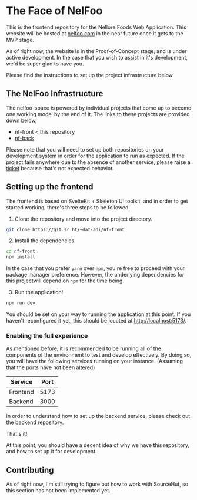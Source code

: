 # The Face of NelFoo

This is the frontend repository for the Nellore Foods Web Application. 
This website will be hosted at [nelfoo.com](https://nelfoo.com) in the near
future once it gets to the MVP stage.

As of right now, the website is in the Proof-of-Concept stage, and is under
active development. In the case that you wish to assist in it's development,
we'd be super glad to have you.

Please find the instructions to set up the project infrastructure below.

## The NelFoo Infrastructure

The nelfoo-space is powered by individual projects that come up to become one working
model by the end of it. The links to these projects are provided down below,

- nf-front < this repository
- [nf-back](https://git.sr.ht/~dat-adi/nf-back)

Please note that you will need to set up both repositories on your development
system in order for the application to run as expected. If the project fails
anywhere due to the absence of another service, please raise a [ticket](https://git.sr.ht/~dat-adi/nelfoo-bugs)
because that's not expected behavior.

## Setting up the frontend

The frontend is based on SvelteKit + Skeleton UI toolkit, and in order to get
started working, there's three steps to be followed.

1. Clone the repository and move into the project directory.

```sh
git clone https://git.sr.ht/~dat-adi/nf-front
```

2. Install the dependencies

```sh
cd nf-front
npm install
```

In the case that you prefer `yarn` over `npm`, you're free to proceed with your
package manager preference. However, the underlying dependencies for this 
projectwill depend on `npm` for the time being.

3. Run the application!

```sh
npm run dev
```

You should be set on your way to running the application at this point. If you
haven't reconfigured it yet, this should be located at [http://localhost:5173/](http://localhost:5173/).

### Enabling the full experience

As mentioned before, it is recommended to be running all of the components of
the environment to test and develop effectively. By doing so, you will have the
following services running on your instance. (Assuming that the ports have not
been altered)

| Service  | Port |
| -------- | ---- |
| Frontend | 5173 |
| Backend  | 3000 |

In order to understand how to set up the backend service, please check out the
[backend repository](https://git.sr.ht/~dat-adi/nf-back).

That's it!

At this point, you should have a decent idea of why we have this repository,
and how to set up it for development.

## Contributing

As of right now, I'm still trying to figure out how to work with SourceHut, so
this section has not been implemented yet.
